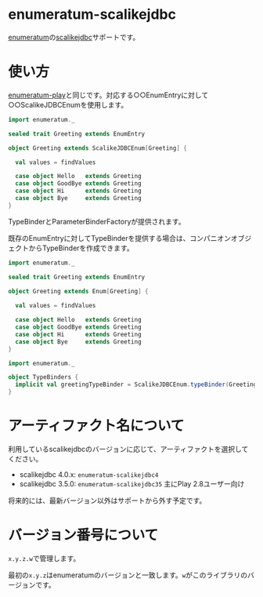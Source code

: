 # enumeratum-scalikejdbc

[enumeratum](https://github.com/lloydmeta/enumeratum)の[scalikejdbc](http://scalikejdbc.org/)サポートです。

# 使い方

[enumeratum-play](https://github.com/lloydmeta/enumeratum#play-integration)と同じです。対応する○○EnumEntryに対して○○ScalikeJDBCEnumを使用します。

```scala
import enumeratum._

sealed trait Greeting extends EnumEntry

object Greeting extends ScalikeJDBCEnum[Greeting] {

  val values = findValues

  case object Hello   extends Greeting
  case object GoodBye extends Greeting
  case object Hi      extends Greeting
  case object Bye     extends Greeting
}
```

TypeBinderとParameterBinderFactoryが提供されます。

既存のEnumEntryに対してTypeBinderを提供する場合は、コンパニオンオブジェクトからTypeBinderを作成できます。

```scala
import enumeratum._

sealed trait Greeting extends EnumEntry

object Greeting extends Enum[Greeting] {
  
  val values = findValues

  case object Hello   extends Greeting
  case object GoodBye extends Greeting
  case object Hi      extends Greeting
  case object Bye     extends Greeting
}
```

```scala
import enumeratum._

object TypeBinders {
  implicit val greetingTypeBinder = ScalikeJDBCEnum.typeBinder(Greeting)
}
```

# アーティファクト名について

利用しているscalikejdbcのバージョンに応じて、アーティファクトを選択してください。

- scalikejdbc 4.0.x: `enumeratum-scalikejdbc4`
- scalikejdbc 3.5.0: `enumeratum-scalikejdbc35` 主にPlay 2.8ユーザー向け

将来的には、最新バージョン以外はサポートから外す予定です。

# バージョン番号について

`x.y.z.w`で管理します。

最初の`x.y.z`はenumeratumのバージョンと一致します。`w`がこのライブラリのバージョンです。
